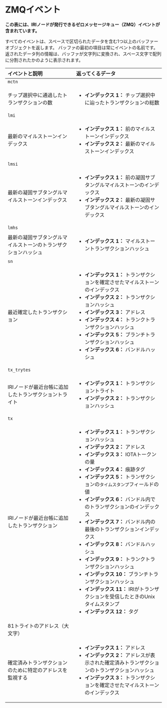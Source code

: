 # ZMQイベント
<!-- # ZMQ events -->

**この表には、IRIノードが発行できるゼロメッセージキュー（ZMQ）イベントが含まれています。**
<!-- **This table contains the zero message queue (ZMQ) events that an IRI node can publish.** -->

すべてのイベントは、スペースで区切られたデータを含む1つ以上のバッファーオブジェクトを返します。 バッファの最初の項目は常にイベントの名前です。返されたデータ列の情報は、バッファが文字列に変換され、スペース文字で配列に分割されたかのように表示されます。
<!-- All events return one or more buffer objects, which contain space-separated data. The first item in the buffer is always the name of the event. The information in the Returned data column is displayed as though the buffer had been converted to a string and split on a space character into an array. -->

| **イベントと説明** | **返ってくるデータ** |
| :----------------- | :------------------- |
| `mctn` |
| チップ選択中に通過したトランザクションの数 | <ul><li>**インデックス 1：** チップ選択中に辿ったトランザクションの総数</li></ul> |
| `lmi` |
| 最新のマイルストーンインデックス |<ul><li>**インデックス 1：** 前のマイルストーンインデックス</li><li>**インデックス 2：** 最新のマイルストーンインデックス</li></ul> |
| `lmsi` |
| 最新の凝固サブタングルマイルストーンインデックス | <ul><li>**インデックス 1：** 前の凝固サブタングルマイルストーンのインデックス</li><li>**インデックス 2：** 最新の凝固サブタングルマイルストーンのインデックス</li></ul> |
| `lmhs` |
| 最新の凝固サブタングルマイルストーンのトランザクションハッシュ | <ul><li>**インデックス 1：** マイルストーントランザクションハッシュ</li></ul> |
| `sn` |
| 最近確定したトランザクション | <ul><li>**インデックス 1：** トランザクションを確定させたマイルストーンのインデックス</li><li>**インデックス 2：** トランザクションハッシュ</li><li>**インデックス 3：** アドレス</li><li>**インデックス 4：** トランクトランザクションハッシュ</li><li>**インデックス 5：** ブランチトランザクションハッシュ</li><li>**インデックス 6：** バンドルハッシュ</li></ul> |
| `tx_trytes` |
| IRIノードが最近台帳に追加したトランザクショントライト | <ul><li>**インデックス 1：** トランザクショントライト</li><li>**インデックス 2：** トランザクションハッシュ</li></ul> |
| <a name="tx"></a> `tx` |
| IRIノードが最近台帳に追加したトランザクション| <ul><li>**インデックス 1：** トランザクションハッシュ</li><li>**インデックス 2：** アドレス</li><li>**インデックス 3：** IOTAトークンの量</li><li>**インデックス 4：** 痕跡タグ</li><li>**インデックス 5：** トランザクションの`タイムスタンプ`フィールドの値</li><li>**インデックス 6：** バンドル内でのトランザクションのインデックス</li><li>**インデックス 7：** バンドル内の最後のトランザクションインデックス</li><li>**インデックス 8：** バンドルハッシュ</li><li>**インデックス 9：** トランクトランザクションハッシュ</li><li>**インデックス 10：** ブランチトランザクションハッシュ</li><li>**インデックス 11：** IRIがトランザクションを受信したときのUnixタイムスタンプ</li><li>**インデックス 12：** タグ</li></ul> |
| <a name="address"></a> 81トライトのアドレス（大文字）|
| 確定済みトランザクションのために特定のアドレスを監視する | <ul><li>**インデックス 1：** アドレス</li><li>**インデックス 2：** アドレスが表示された確定済みトランザクションのトランザクションハッシュ</li><li>**インデックス 3：** トランザクションを確定させたマイルストーンのインデックス </li></ul> |
